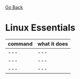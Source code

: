 [Go Back](https://github.com/arm-on/plan/blob/main/README.md)

# Linux Essentials
|command|what it does|
|---|---|
|---|---|
|---|---|
|---|---|